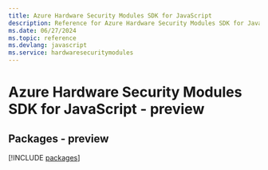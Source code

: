```yaml
---
title: Azure Hardware Security Modules SDK for JavaScript
description: Reference for Azure Hardware Security Modules SDK for JavaScript
ms.date: 06/27/2024
ms.topic: reference
ms.devlang: javascript
ms.service: hardwaresecuritymodules
---
```

# Azure Hardware Security Modules SDK for JavaScript - preview
## Packages - preview
[!INCLUDE [packages](hardware-security-modules-index.md)]